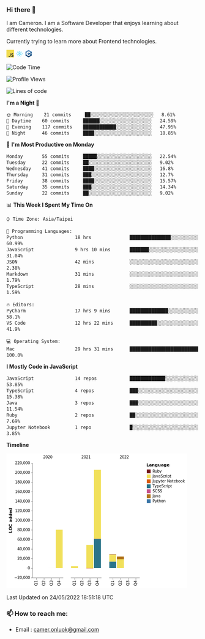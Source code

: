 ### Hi there 👋

I am Cameron. I am a Software Developer that enjoys learning about different technologies.

Currently trying to learn more about Frontend technologies.


<code><img height="20" src="https://raw.githubusercontent.com/github/explore/80688e429a7d4ef2fca1e82350fe8e3517d3494d/topics/javascript/javascript.png"></code>
<code><img height="20" src="https://raw.githubusercontent.com/github/explore/80688e429a7d4ef2fca1e82350fe8e3517d3494d/topics/react/react.png"></code>
<code><img height="20" src="https://raw.githubusercontent.com/github/explore/80688e429a7d4ef2fca1e82350fe8e3517d3494d/topics/cpp/cpp.png"></code>



<!--START_SECTION:waka-->
![Code Time](http://img.shields.io/badge/Code%20Time-450%20hrs%2013%20mins-blue)

![Profile Views](http://img.shields.io/badge/Profile%20Views-25-blue)

![Lines of code](https://img.shields.io/badge/From%20Hello%20World%20I%27ve%20Written-391%20Thousand%20lines%20of%20code-blue)

**I'm a Night 🦉** 

```text
🌞 Morning    21 commits     ██░░░░░░░░░░░░░░░░░░░░░░░   8.61% 
🌆 Daytime    60 commits     ██████░░░░░░░░░░░░░░░░░░░   24.59% 
🌃 Evening    117 commits    ████████████░░░░░░░░░░░░░   47.95% 
🌙 Night      46 commits     ████░░░░░░░░░░░░░░░░░░░░░   18.85%

```
📅 **I'm Most Productive on Monday** 

```text
Monday       55 commits     █████░░░░░░░░░░░░░░░░░░░░   22.54% 
Tuesday      22 commits     ██░░░░░░░░░░░░░░░░░░░░░░░   9.02% 
Wednesday    41 commits     ████░░░░░░░░░░░░░░░░░░░░░   16.8% 
Thursday     31 commits     ███░░░░░░░░░░░░░░░░░░░░░░   12.7% 
Friday       38 commits     ████░░░░░░░░░░░░░░░░░░░░░   15.57% 
Saturday     35 commits     ███░░░░░░░░░░░░░░░░░░░░░░   14.34% 
Sunday       22 commits     ██░░░░░░░░░░░░░░░░░░░░░░░   9.02%

```


📊 **This Week I Spent My Time On** 

```text
⌚︎ Time Zone: Asia/Taipei

💬 Programming Languages: 
Python                   18 hrs              ███████████████░░░░░░░░░░   60.99% 
JavaScript               9 hrs 10 mins       ███████░░░░░░░░░░░░░░░░░░   31.04% 
JSON                     42 mins             ░░░░░░░░░░░░░░░░░░░░░░░░░   2.38% 
Markdown                 31 mins             ░░░░░░░░░░░░░░░░░░░░░░░░░   1.79% 
TypeScript               28 mins             ░░░░░░░░░░░░░░░░░░░░░░░░░   1.59%

🔥 Editors: 
PyCharm                  17 hrs 9 mins       ██████████████░░░░░░░░░░░   58.1% 
VS Code                  12 hrs 22 mins      ██████████░░░░░░░░░░░░░░░   41.9%

💻 Operating System: 
Mac                      29 hrs 31 mins      █████████████████████████   100.0%

```

**I Mostly Code in JavaScript** 

```text
JavaScript               14 repos            █████████████░░░░░░░░░░░░   53.85% 
TypeScript               4 repos             ███░░░░░░░░░░░░░░░░░░░░░░   15.38% 
Java                     3 repos             ███░░░░░░░░░░░░░░░░░░░░░░   11.54% 
Ruby                     2 repos             ██░░░░░░░░░░░░░░░░░░░░░░░   7.69% 
Jupyter Notebook         1 repo              █░░░░░░░░░░░░░░░░░░░░░░░░   3.85%

```


**Timeline**

![Chart not found](https://raw.githubusercontent.com/camer0nluo/camer0nluo/main/charts/bar_graph.png) 


 Last Updated on 24/05/2022 18:51:18 UTC
<!--END_SECTION:waka-->

### 📫 How to reach me:
- Email : camer.onluok@gmail.com
